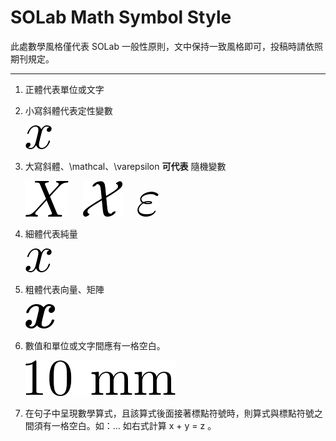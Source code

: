 # SOLab Math Symbol Style

此處數學風格僅代表 SOLab 一般性原則，文中保持一致風格即可，投稿時請依照期刊規定。

---

1. 正體代表單位或文字

2. 小寫斜體代表定性變數

    ![](pics/small_italic.png)

3. 大寫斜體、\mathcal、\varepsilon **可代表** 隨機變數

    ![](pics/big_italic.png) &nbsp;&nbsp;&nbsp;&nbsp; ![](pics/mathcal.png) &nbsp;&nbsp;&nbsp;&nbsp; ![](pics/varepsilon.png)

4. 細體代表純量

    ![](pics/small_italic.png)

5. 粗體代表向量、矩陣

    ![](pics/small_bold.png)

6. 數值和單位或文字間應有一格空白。

    ![](pics/10mm.png)

7. 在句子中呈現數學算式，且該算式後面接著標點符號時，則算式與標點符號之間須有一格空白。如：... 如右式計算 x + y = z 。
